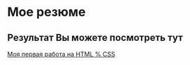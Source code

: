 # Мое резюме

## Результат Вы можете посмотреть тут
[Моя первая работа на HTML % CSS](https://suren73.github.io/resume_new/)
